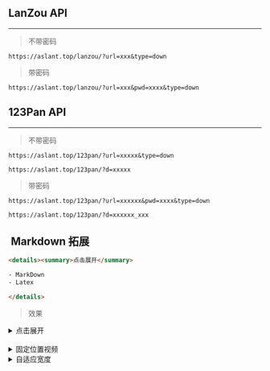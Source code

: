 ## LanZou API

---

> 不带密码  

```
https://aslant.top/lanzou/?url=xxx&type=down    
```

> 带密码    

```
https://aslant.top/lanzou/?url=xxx&pwd=xxxx&type=down  
```
## 123Pan API  

---

> 不带密码  

```
https://aslant.top/123pan/?url=xxxxx&type=down  
```

```
https://aslant.top/123pan/?d=xxxxx  
```

> 带密码

```
https://aslant.top/123pan/?url=xxxxxx&pwd=xxxx&type=down
```

```
https://aslant.top/123pan/?d=xxxxxx_xxx
```
##  Markdown 拓展

```html
<details><summary>点击展开</summary>

- MarkDown
- Latex  

</details>
```

> 效果  

<details><summary>点击展开</summary>

  

- MarkDown

- Latex  

  

</details>      

<details><summary>固定位置视频</summary>

  

<iframe src="//player.bilibili.com/player.html?aid=376997112&bvid=BV1Lo4y1S7CX&cid=376636862&page=1" scrolling="no" border="0" frameborder="no" framespacing="0" allowfullscreen="true"> </iframe>  

  

</details>

<details><summary>自适应宽度</summary>

  
  

<video src="https://s138.ananas.chaoxing.com/sv-w9/video/2c/27/c3/50d1de11a0e097dfd0ccdc8ea04375c9/sd.mp4" width="100%" height="100%" controls="controls"></video>  

  

</details>